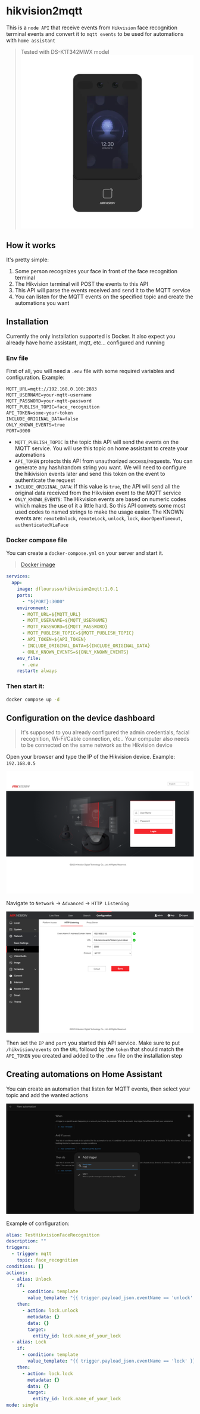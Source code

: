 # hikvision2mqtt

This is a `node API` that receive events from `Hikvision` face recognition terminal 
events and convert it to `mqtt events` to be used for automations with `home assistant`

> Tested with DS-K1T342MWX model
  ![DS-K1T342MWX model](https://github.com/dflourusso/hikvision2mqtt/blob/main/docs/DS-K1T342MWX.png?raw=true)

## How it works

It's pretty simple:

1. Some person recognizes your face in front of the face recognition terminal
2. The Hikvision terminal will POST the events to this API
3. This API will parse the events received and send it to the MQTT service
4. You can listen for the MQTT events on the specified topic and create the automations you want

## Installation

Currently the only installation supported is Docker. It also expect you already have home assistant, mqtt, etc... configured and running

### Env file

First of all, you will need a `.env` file with some required variables and configuration. Example:

```
MQTT_URL=mqtt://192.168.0.100:2883
MQTT_USERNAME=your-mqtt-username
MQTT_PASSWORD=your-mqtt-password
MQTT_PUBLISH_TOPIC=face_recognition
API_TOKEN=some-your-token
INCLUDE_ORIGINAL_DATA=false
ONLY_KNOWN_EVENTS=true
PORT=3000
```

- `MQTT_PUBLISH_TOPIC` is the topic this API will send the events on the MQTT service. You will use this topic on home assistant to create your automations
- `API_TOKEN` protects this API from unauthorized access/requests. You can generate any hash/random string you want. We will need to configure the hikivision events later and send this token on the event to authenticate the request
- `INCLUDE_ORIGINAL_DATA`: If this value is `true`, the API will send all the original data received from the Hikvision event to the MQTT service
- `ONLY_KNOWN_EVENTS`: The Hikvision events are based on numeric codes which makes the use of it a little hard. So this API convets some most used codes to named strings to make the usage easier. The KNOWN events are: `remoteUnlock`, `remoteLock`, `unlock`, `lock`, `doorOpenTimeout`, `authenticatedViaFace`


### Docker compose file

You can create a `docker-compose.yml` on your server and start it.

> [Docker image](https://hub.docker.com/repository/docker/dflourusso/hikvision2mqtt/general)

```yml
services:
  app:
    image: dflourusso/hikvision2mqtt:1.0.1
    ports:
      - "${PORT}:3000"
    environment:
      - MQTT_URL=${MQTT_URL}
      - MQTT_USERNAME=${MQTT_USERNAME}
      - MQTT_PASSWORD=${MQTT_PASSWORD}
      - MQTT_PUBLISH_TOPIC=${MQTT_PUBLISH_TOPIC}
      - API_TOKEN=${API_TOKEN}
      - INCLUDE_ORIGINAL_DATA=${INCLUDE_ORIGINAL_DATA}
      - ONLY_KNOWN_EVENTS=${ONLY_KNOWN_EVENTS}
    env_file:
      - .env
    restart: always
```

### Then start it:

```sh
docker compose up -d
```

## Configuration on the device dashboard

> It's supposed to you already configured the admin credentials, facial recognition, Wi-Fi/Cable connection, etc.. Your computer also needs to be connected on the same network as the Hikvision device

Open your browser and type the IP of the Hikvision device. Example: `192.168.0.5`

![DS-K1T342MWX model](https://github.com/dflourusso/hikvision2mqtt/blob/main/docs/sign-in.png?raw=true)

Navigate to `Network` -> `Advanced` -> `HTTP Listening`

![DS-K1T342MWX model](https://github.com/dflourusso/hikvision2mqtt/blob/main/docs/http-listener.png?raw=true)

Then set the `IP` and `port` you started this API service. Make sure to put `/hikvision/events` on the `URL` followd by the `token` that should match the `API_TOKEN` you created and added to the `.env` file on the installation step

## Creating automations on Home Assistant

You can create an automation that listen for MQTT events, then select your topic and add the wanted actions

![DS-K1T342MWX model](https://github.com/dflourusso/hikvision2mqtt/blob/main/docs/new-automation.png?raw=true)

Example of configuration:

```yml
alias: TestHikvisionFaceRecognition
description: ""
triggers:
  - trigger: mqtt
    topic: face_recognition
conditions: []
actions:
  - alias: Unlock
    if:
      - condition: template
        value_template: "{{ trigger.payload_json.eventName == 'unlock' }}"
    then:
      - action: lock.unlock
        metadata: {}
        data: {}
        target:
          entity_id: lock.name_of_your_lock
  - alias: Lock
    if:
      - condition: template
        value_template: "{{ trigger.payload_json.eventName == 'lock' }}"
    then:
      - action: lock.lock
        metadata: {}
        data: {}
        target:
          entity_id: lock.name_of_your_lock
mode: single

```